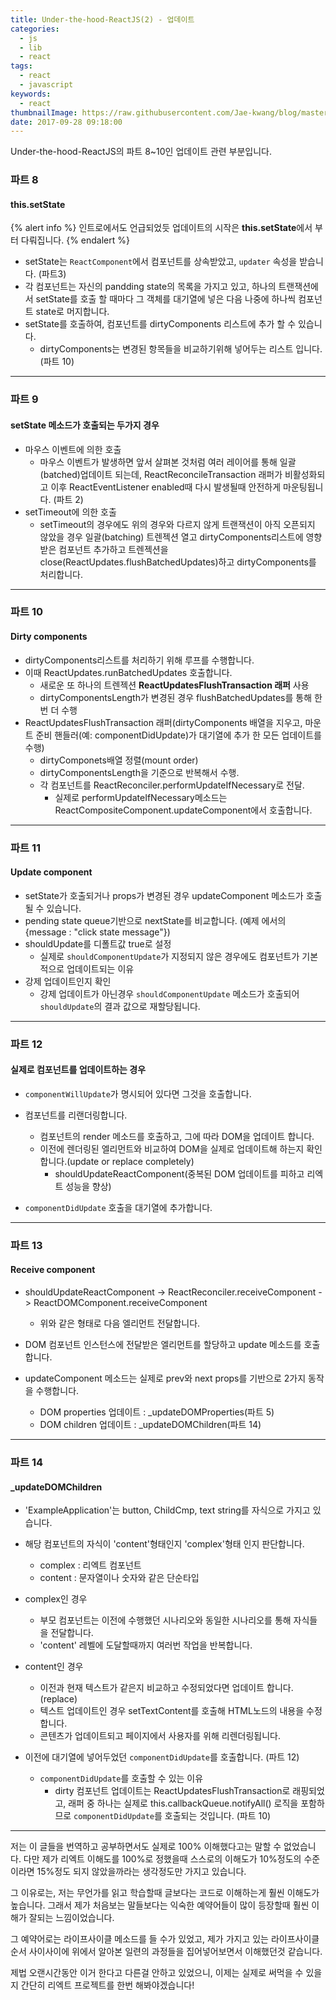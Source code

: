 ```yaml
---
title: Under-the-hood-ReactJS(2) - 업데이트
categories: 
  - js
  - lib
  - react
tags:
  - react
  - javascript
keywords:
  - react
thumbnailImage: https://raw.githubusercontent.com/Jae-kwang/blog/master/source/img/react.png
date: 2017-09-28 09:18:00
---
```


Under-the-hood-ReactJS의 파트 8~10인 업데이트 관련 부분입니다.

<!-- more -->


### 파트 8

#### this.setState

{% alert info %}
인트로에서도 언급되었듯 업데이트의 시작은 **this.setState**에서 부터 다뤄집니다.
{% endalert %}

- setState는 `ReactComponent`에서 컴포넌트를 상속받았고, `updater` 속성을 받습니다. (파트3)
- 각 컴포넌트는 자신의 pandding state의 목록을 가지고 있고, 하나의 트랜잭션에서 setState를 호출 할 때마다 그 객체를 대기열에 넣은 다음 나중에 하나씩 컴포넌트 state로 머지합니다.
- setState를 호출하여, 컴포넌트를 dirtyComponents 리스트에 추가 할 수 있습니다.
  + dirtyComponents는 변경된 항목들을 비교하기위해 넣어두는 리스트 입니다. (파트 10)
___

### 파트 9

#### setState 메소드가 호출되는 두가지 경우

- 마우스 이벤트에 의한 호출
  + 마우스 이벤트가 발생하면 앞서 살펴본 것처럼 여러 레이어를 통해 일괄(batched)업데이트 되는데, ReactReconcileTransaction 래퍼가 비활성화되고 이후 ReactEventListener enabled때 다시 발생될때 안전하게 마운팅됩니다. (파트 2)
- setTimeout에 의한 호출
  + setTimeout의 경우에도 위의 경우와 다르지 않게 트랜잭션이 아직 오픈되지 않았을 경우 일괄(batching) 트렌젝션 열고 dirtyComponents리스트에 영향받은 컴포넌트 추가하고 트렌젝션을 close(ReactUpdates.flushBatchedUpdates)하고 dirtyComponents를 처리합니다.

___

### 파트 10

#### Dirty components

- dirtyComponents리스트를 처리하기 위해 루프를 수행합니다.
- 이때 ReactUpdates.runBatchedUpdates 호출합니다.
	+ 새로운 또 하나의 트렌젝션 **ReactUpdatesFlushTransaction 래퍼** 사용
	+ dirtyComponentsLength가 변경된 경우 flushBatchedUpdates를 통해 한번 더 수행
- ReactUpdatesFlushTransaction 래퍼(dirtyComponents 배열을 지우고, 마운트 준비 핸들러(예: componentDidUpdate)가 대기열에 추가 한 모든 업데이트를 수행)
	+ dirtyComponets배열 정렬(mount order)
	+ dirtyComponentsLength을 기준으로 반복해서 수행.
	+ 각 컴포넌트를 ReactReconciler.performUpdateIfNecessary로 전달.
		* 실제로 performUpdateIfNecessary메소드는 ReactCompositeComponent.updateComponent에서 호출합니다.
___

### 파트 11

#### Update component

- setState가 호출되거나 props가 변경된 경우 updateComponent 메소드가 호출될 수 있습니다.
- pending state queue기반으로 nextState를 비교합니다. (예제 에서의 {message : "click state message"})
- shouldUpdate를 디폴트값 true로 설정
	+ 실제로 `shouldComponentUpdate`가 지정되지 않은 경우에도 컴포넌트가 기본적으로 업데이트되는 이유
- 강제 업데이트인지 확인
	+ 강제 업데이트가 아닌경우 `shouldComponentUpdate` 메소드가 호출되어 `shouldUpdate`의 결과 값으로 재할당됩니다.
___

### 파트 12

#### 실제로 컴포넌트를 업데이트하는 경우

- `componentWillUpdate`가 명시되어 있다면 그것을 호출합니다.

- 컴포넌트를 리랜더링합니다.
	+ 컴포넌트의 render 메소드를 호출하고, 그에 따라 DOM을 업데이트 합니다.
	+ 이전에 렌더링된 엘리먼트와 비교하여 DOM을 실제로 업데이트해 하는지 확인합니다.(update or replace completely)
	  * shouldUpdateReactComponent(중복된 DOM 업데이트를 피하고 리엑트 성능을 향상)

- `componentDidUpdate` 호출을 대기열에 추가합니다.

___

### 파트 13

#### Receive component

- shouldUpdateReactComponent -> ReactReconciler.receiveComponent -> ReactDOMComponent.receiveComponent
  + 위와 같은 형태로 다음 엘리먼트 전달합니다.

- DOM 컴포넌트 인스턴스에 전달받은 엘리먼트를 할당하고 update 메소드를 호출합니다.

- updateComponent 메소드는 실제로 prev와 next props를 기반으로 2가지 동작을 수행합니다.
	+ DOM properties 업데이트 : _updateDOMProperties(파트 5)
	+ DOM children 업데이트 : _updateDOMChildren(파트 14)
	
___

### 파트 14

#### _updateDOMChildren

- 'ExampleApplication'는 button, ChildCmp, text string를 자식으로 가지고 있습니다.

- 해당 컴포넌트의 자식이 'content'형태인지 'complex'형태 인지 판단합니다.
	+ complex : 리엑트 컴포넌트
	+ content : 문자열이나 숫자와 같은 단순타입

- complex인 경우
	+ 부모 컴포넌트는 이전에 수행했던 시나리오와 동일한 시나리오를 통해 자식들을 전달합니다.
	+ 'content' 레벨에 도달할때까지 여러번 작업을 반복합니다.

- content인 경우
	+ 이전과 현재 텍스트가 같은지 비교하고 수정되었다면 업데이트 합니다.(replace)
	+ 텍스트 업데이트인 경우 setTextContent를 호출해 HTML노드의 내용을 수정합니다.
	+ 콘텐츠가 업데이트되고 페이지에서 사용자를 위해 리렌더링됩니다.

- 이전에 대기열에 넣어두었던 `componentDidUpdate`를 호출합니다. (파트 12)
	+ `componentDidUpdate`를 호출할 수 있는 이유
	  * dirty 컴포넌트 업데이트는 ReactUpdatesFlushTransaction로 래핑되었고, 래퍼 중 하나는 실제로 this.callbackQueue.notifyAll() 로직을 포함하므로 `componentDidUpdate`를 호출되는 것입니다. (파트 10)

---

저는 이 글들을 번역하고 공부하면서도 실제로 100% 이해했다고는 말할 수 없었습니다. 다만 제가 리엑트 이해도를 100%로 정했을때 스스로의 이해도가 10%정도의 수준이라면 15%정도 되지 않았을까라는 생각정도만 가지고 있습니다.

그 이유로는, 저는 무언가를 읽고 학습할때 글보다는 코드로 이해하는게 훨씬 이해도가 높습니다. 그래서 제가 처음보는 말들보다는 익숙한 예약어들이 많이 등장할때 훨씬 이해가 잘되는 느낌이었습니다.

그 예약어로는 라이프사이클 메소드를 들 수가 있었고, 제가 가지고 있는 라이프사이클 순서 사이사이에 위에서 알아본 일련의 과정들을 집어넣어보면서 이해했던것 같습니다.

제법 오랜시간동안 이거 한다고 다른걸 안하고 있었으니, 이제는 실제로 써먹을 수 있을지 간단히 리엑트 프로젝트를 한번 해봐야겠습니다!